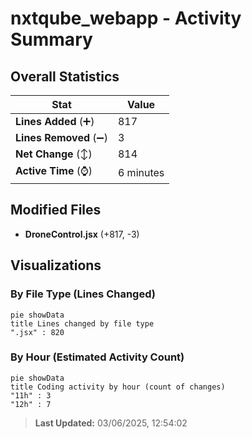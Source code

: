 # nxtqube_webapp - Activity Summary 

## Overall Statistics

| Stat                   | Value                                                             |
| ---------------------- | ----------------------------------------------------------------- |
| **Lines Added** (➕)   | 817                                          |
| **Lines Removed** (➖) | 3                                        |
| **Net Change** (↕)    | 814                |
| **Active Time** (⌚)   | 6 minutes |


## Modified Files
- **DroneControl.jsx** (+817, -3)

## Visualizations

### By File Type (Lines Changed)

```mermaid
pie showData
title Lines changed by file type
".jsx" : 820
```

### By Hour (Estimated Activity Count)

```mermaid
pie showData
title Coding activity by hour (count of changes)
"11h" : 3
"12h" : 7
```


> **Last Updated:** 03/06/2025, 12:54:02